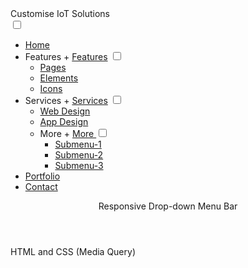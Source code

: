 
<!-- Created By Zegham -->
<html lang="en" dir="ltr">
  <head>
    <meta charset="utf-8">
    <title>Responsive Drop-down Menu Bar</title>
    <link rel="stylesheet" href="style.css">
    <script src="https://code.jquery.com/jquery-3.5.0.js"></script>
    <script src="https://kit.fontawesome.com/a076d05399.js"></script>
    <meta name="viewport" content="width=device-width, initial-scale=1.0">
  </head>
  <body>
    <nav>
      <div class="logo">
Customise IoT Solutions</div>
<label for="btn" class="icon">
        <span class="fa fa-bars"></span>
      </label>
      <input type="checkbox" id="btn">
      <ul>
<li><a href="#">Home</a></li>
<li>
          <label for="btn-1" class="show">Features +</label>
          <a href="#">Features</a>
          <input type="checkbox" id="btn-1">
          <ul>
<li><a href="#">Pages</a></li>
<li><a href="#">Elements</a></li>
<li><a href="#">Icons</a></li>
</ul>
</li>
<li>
          <label for="btn-2" class="show">Services +</label>
          <a href="#">Services</a>
          <input type="checkbox" id="btn-2">
          <ul>
<li><a href="#">Web Design</a></li>
<li><a href="#">App Design</a></li>
<li>
              <label for="btn-3" class="show">More +</label>
              <a href="#">More <span class="fa fa-plus"></span></a>
              <input type="checkbox" id="btn-3">
              <ul>
<li><a href="#">Submenu-1</a></li>
<li><a href="#">Submenu-2</a></li>
<li><a href="#">Submenu-3</a></li>
</ul>
</li>
</ul>
</li>
<li><a href="#">Portfolio</a></li>
<li><a href="#">Contact</a></li>
</ul>
</nav>
    <div class="content">
      <header>Responsive Drop-down Menu Bar</header>
      <p>
HTML and CSS (Media Query)</p>
</div>
<script>
      $('.icon').click(function(){
        $('span').toggleClass("cancel");
      });
    </script>

  </body>
</html>
